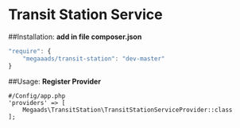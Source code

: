 # Transit Station Service

##Installation:
**add in file composer.json**
```javascript
"require": {
	"megaaads/transit-station": "dev-master"
}
```
##Usage:
**Register Provider**
```
#/Config/app.php
'providers' => [
    Megaads\TransitStation\TransitStationServiceProvider::class
];
```
